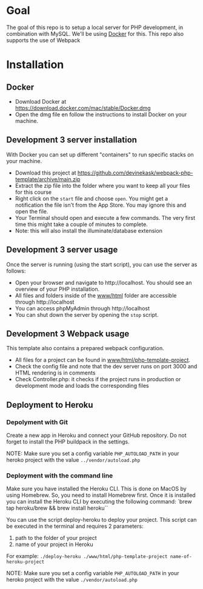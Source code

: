# Goal
The goal of this repo is to setup a local server for PHP development, in combination with MySQL. We'll be using [Docker](https://www.docker.com/ "Dockers Homepage") for this.
This repo also supports the use of Webpack

# Installation
## Docker
* Download Docker at https://download.docker.com/mac/stable/Docker.dmg
* Open the dmg file en follow the instructions to install Docker on your machine.

## Development 3 server installation
With Docker you can set up different "containers" to run specific stacks on your machine.
* Download this project at https://github.com/devinekask/webpack-php-template/archive/main.zip
* Extract the zip file into the folder where you want to keep all your files for this course
* Right click on the `start` file and choose `open`. You might get a notification the file isn't from the App Store. You may ignore this and open the file.
* Your Terminal should open and execute a few commands. The very first time this might take a couple of minutes to complete.
* Note: this will also install the illuminate/database extension

## Development 3 server usage
Once the server is running (using the start script), you can use the server as follows:
* Open your browser and navigate to http://localhost.  You should see an overview of your PHP installation.
* All files and folders inside of the [www/html](www/html) folder are accessible through http://localhost
* You can access phpMyAdmin through http://localhost
* You can shut down the server by opening the `stop` script.

## Development 3 Webpack usage
This template also contains a prepared webpack configuration.
* All files for a project can be found in [www/html/php-template-project](www/html/php-template-project). 
* Check the config file and note that the dev server runs on port 3000 and HTML rendering is in comments
* Check Controller.php: it checks if the project runs in production or development mode and loads the corresponding files

## Deployment to Heroku
### Depolyment with Git
Create a new app in Heroku and connect your GitHub repository. Do not forget to install the PHP buildpack in the settings.

NOTE: Make sure you set a config variable `PHP_AUTOLOAD_PATH` in your heroko project with the value `../vendor/autoload.php`

### Deployment with the command line
Make sure you have installed the Heroku CLI. This is done on MacOS by using Homebrew. So, you need to install Homebrew first. Once it is installed you can install the Heroku CLI by executing the following command: `brew tap heroku/brew && brew install heroku``

You can use the script deploy-heroku to deploy your project. This script can be executed in the terminal and requires 2 parameters:
1. path to the folder of your project 
2. name of your project in Heroku

For example: `./deploy-heroku ./www/html/php-template-project name-of-heroku-project`

NOTE: Make sure you set a config variable `PHP_AUTOLOAD_PATH` in your heroko project with the value `./vendor/autoload.php`